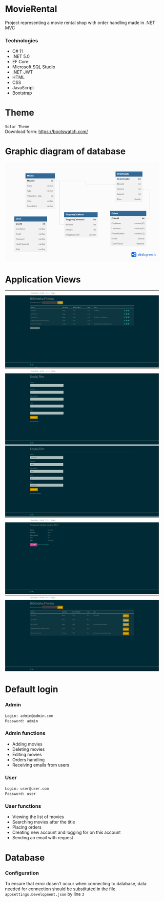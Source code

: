 # MovieRental
Project representing a movie rental shop with order handling made in .NET MVC 

### Technologies
 - C# 11
 - .NET 5.0
 - EF Core
 - Microsoft SQL Studio
 - .NET JWT
 - HTML
 - CSS
 - JavaScript
 - Bootstrap

# Theme
``Solar Theme``
<br/>
Download form: https://bootswatch.com/
<br/>

# Graphic diagram of database
![](/git/database-diagram.png)

# Application Views
![](/git/All_films.PNG)
![](/git/Create_movie.PNG)
![](/git/Edit_movie.PNG)
![](/git/Delete_movie.PNG)
![](/git/Order_movie.PNG)

# Default login
### Admin
``Login: admin@admin.com``
<br/>
``Password: admin``
<br/>

### Admin functions
- Adding movies
- Deleting movies
- Editing movies
- Orders handling
- Receiving emails from users

### User
``Login: user@user.com``
<br/>
`Password: user`
<br/>
### User functions
 - Viewing the list of movies
 - Searching movies after the title
 - Placing orders
 - Creating new account and logging for on this account
 - Sending an email with request

# Database
### Configuration
To ensure that error dosen't occur when connecting to database, data needed for connection should be substituted in the file ``appsettings.Development.json`` by line ``3``
